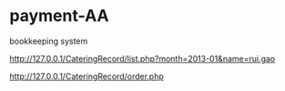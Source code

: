 # payment-AA
bookkeeping system

http://127.0.0.1/CateringRecord/list.php?month=2013-01&name=rui.gao

http://127.0.0.1/CateringRecord/order.php
